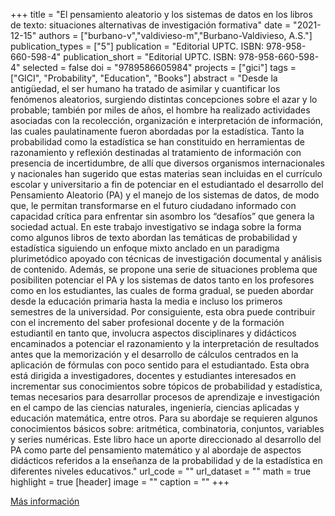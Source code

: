 +++
title = "El pensamiento aleatorio y los sistemas de datos en los libros de texto: situaciones alternativas de investigación formativa"
date = "2021-12-15"
authors = ["burbano-v","valdivieso-m","Burbano-Valdivieso, A.S."]
publication_types = ["5"]
publication = "Editorial UPTC. ISBN: 978-958-660-598-4"
publication_short = "Editorial UPTC. ISBN: 978-958-660-598-4"
selected = false
doi = "9789586605984"
projects = ["gici"]
tags = ["GICI", "Probability", "Education", "Books"]
abstract = "Desde la antigüedad, el ser humano ha tratado de asimilar y cuantificar los fenómenos aleatorios, surgiendo distintas concepciones sobre el azar y lo probable; también por miles de años, el hombre ha realizado actividades asociadas con la recolección, organización e interpretación de información, las cuales paulatinamente fueron abordadas por la estadística. Tanto la probabilidad como la estadística se han constituido en herramientas de razonamiento y reflexión destinadas al tratamiento de información con presencia de incertidumbre, de allí que diversos organismos internacionales y nacionales han sugerido que estas materias sean incluidas en el currículo escolar y universitario a fin de potenciar en el estudiantado el desarrollo del Pensamiento Aleatorio (PA) y el manejo de los sistemas de datos, de modo que, le permitan transformarse en el futuro ciudadano informado con capacidad crítica para enfrentar sin asombro los “desafíos” que genera la sociedad actual. En este trabajo investigativo se indaga sobre la forma como algunos libros de texto abordan las temáticas de probabilidad y estadística siguiendo un enfoque mixto anclado en un paradigma plurimetódico apoyado con técnicas de investigación documental y análisis de contenido. Además, se propone una serie de situaciones problema que posibiliten potenciar el PA y los sistemas de datos tanto en los profesores como en los estudiantes, las cuales de forma gradual, se pueden abordar desde la educación primaria hasta la media e incluso los primeros semestres de la universidad. Por consiguiente, esta obra puede contribuir con el incremento del saber profesional docente y de la formación estudiantil en tanto que, involucra aspectos disciplinares y didácticos encaminados a potenciar el razonamiento y la interpretación de resultados antes que la memorización y el desarrollo de cálculos centrados en la aplicación de fórmulas con poco sentido para el estudiantado. Esta obra está dirigida a investigadores, docentes y estudiantes interesados en incrementar sus conocimientos sobre tópicos de probabilidad y estadística, temas necesarios para desarrollar procesos de aprendizaje e investigación en el campo de las ciencias naturales, ingeniería, ciencias aplicadas y educación matemática, entre otros. Para su abordaje se requieren algunos conocimientos básicos sobre: aritmética, combinatoria, conjuntos, variables y series numéricas. Este libro hace un aporte direccionado al desarrollo del PA como parte del pensamiento matemático y al abordaje de aspectos didácticos referidos a la enseñanza de la probabilidad y de la estadística en diferentes niveles educativos."
url_code = ""
url_dataset = ""
math = true
highlight = true
[header]
image = ""
caption = ""
+++



[Más información](https://editorial.uptc.edu.co/gpd-el-pensamiento-aleatorio-y-los-sistemas-de-datos-en-los-libros-de-texto-9789586605984-624f53341379a.html)

